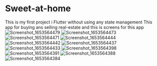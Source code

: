 # Sweet-at-home
This is my first project i Flutter without using any state management
This app for buying ans selling real-estate
and this is screens for this app
![Screenshot_1653564479](https://user-images.githubusercontent.com/106377304/185742720-3332126a-f21d-4dcc-9e9d-26d6f22bc8dc.png)
![Screenshot_1653564473](https://user-images.githubusercontent.com/106377304/185742722-d8e1a9e2-7ff9-49ab-9192-76c41298f29f.png)
![Screenshot_1653564471](https://user-images.githubusercontent.com/106377304/185742723-b3c42085-947f-4d6a-9c12-023c2e2a4918.png)
![Screenshot_1653564444](https://user-images.githubusercontent.com/106377304/185742725-9ed8315b-62e5-475f-9748-6dc4f6e4674a.png)
![Screenshot_1653564442](https://user-images.githubusercontent.com/106377304/185742726-90eec53b-a0c2-4a96-ac64-73c95cfd7b06.png)
![Screenshot_1653564437](https://user-images.githubusercontent.com/106377304/185742728-3b1fff88-7b97-4947-a295-3236fbc6ed37.png)
![Screenshot_1653564433](https://user-images.githubusercontent.com/106377304/185742732-a5a42a0e-4c3b-4e2a-97a4-ef1ca15bbd3c.png)
![Screenshot_1653564398](https://user-images.githubusercontent.com/106377304/185742733-ce077e2c-b2b8-47b6-a93b-b2ddf1da8cd9.png)
![Screenshot_1653564391](https://user-images.githubusercontent.com/106377304/185742734-44d374c7-aa9a-4423-851a-d7b07cce7e8b.png)
![Screenshot_1653564388](https://user-images.githubusercontent.com/106377304/185742735-39221e8a-5c36-47aa-9fc5-e0ea549322dd.png)
![Screenshot_1653564384](https://user-images.githubusercontent.com/106377304/185742736-50517092-2187-47f7-821d-7862e01a8a86.png)
